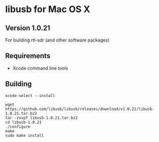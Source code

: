 # libusb for Mac OS X
## Version 1.0.21

For building rtl-sdr (and other software packages)

## Requirements

- Xcode command line tools

## Building

```
xcode-select --install
```

```
wget https://github.com/libusb/libusb/releases/download/v1.0.21/libusb-1.0.21.tar.bz2
tar -zxvpf libusb-1.0.21.tar.bz2
cd libusb-1.0.21
./configure
make
sudo make install
```
